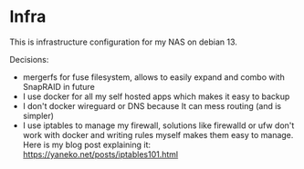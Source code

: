 # Infra
This is infrastructure configuration for my NAS on debian 13.

Decisions:
- mergerfs for fuse filesystem, allows to easily expand and combo with SnapRAID in future
- I use docker for all my self hosted apps which makes it easy to backup
- I don't docker wireguard or DNS because It can mess routing (and is simpler)
- I use iptables to manage my firewall, solutions like firewalld or ufw don't work with docker and writing rules myself makes them easy to manage.
  Here is my blog post explaining it: https://yaneko.net/posts/iptables101.html
